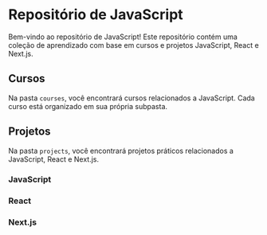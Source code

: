 # Repositório de JavaScript

Bem-vindo ao repositório de JavaScript! Este repositório contém uma coleção de aprendizado com base em cursos e projetos JavaScript, React e Next.js.

## Cursos

Na pasta `courses`, você encontrará cursos relacionados a JavaScript. Cada curso está organizado em sua própria subpasta.

## Projetos

Na pasta `projects`, você encontrará projetos práticos relacionados a JavaScript, React e Next.js.

### JavaScript

### React

### Next.js


